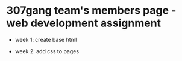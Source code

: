 # 307gang team's members page - web development assignment

- week 1: create base html 

- week 2: add css to pages